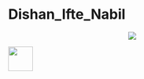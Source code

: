 # Dishan_Ifte_Nabil
<p align="center">
  <img src="https://capsule-render.vercel.app/api?text=Hey Everyone!🕹️&animation=fadeIn&type=waving&color=gradient&height=100"/>
</p>
<a href="https://www.linkedin.com/in/dishan-ifte-nabil-b6a33b236/">
  <img height="50" src="![image](https://github.com/dishan-1562/Dishan_Ifte_Nabil/assets/102383556/1bb56515-10dc-4293-8d5e-3bfdb0e603bd)
"/>
</a>
